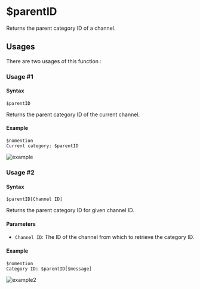 # $parentID
Returns the parent category ID of a channel.

## Usages
There are two usages of this function :

### Usage #1
#### Syntax
```
$parentID
```
Returns the parent category ID of the current channel.

#### Example
```
$nomention
Current category: $parentID
```
![example](https://user-images.githubusercontent.com/94063167/199015904-8c1635fc-ae14-40e6-9102-5f0a94a65cb7.png)

### Usage #2
#### Syntax
```
$parentID[Channel ID]
```
Returns the parent category ID for given channel ID.

#### Parameters
- `Channel ID`: The ID of the channel from which to retrieve the category ID.

#### Example
```
$nomention
Category ID: $parentID[$message]
```
![example2](https://user-images.githubusercontent.com/94063167/199021971-65ef4587-ee7c-438e-a685-4867b039dc2a.png)
